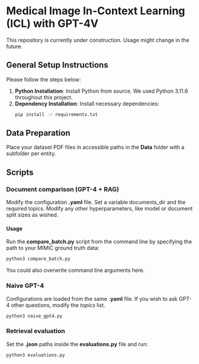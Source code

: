 # Medical Image In-Context Learning (ICL) with GPT-4V 
This repository is currently under construction. Usage might change in the future. 

## General Setup Instructions

Please follow the steps below:

1. **Python Installation**: Install Python from source. We used Python 3.11.6 throughout this project. 
2. **Dependency Installation**: Install necessary dependencies:
   ```bash
   pip install -r requirements.txt
   ```
   
## Data Preparation

Place your dataset PDF files in accessible paths in the **Data** folder with a subfolder per entity. 

## Scripts

### Document comparison (GPT-4 + RAG)
Modify the configuration **.yaml** file. Set a variable documents_dir and the required topics.
Modify any other hyperparameters, like model or document split sizes as wished. 

#### Usage
Run the **compare_batch.py** script from the command line by specifying the path to your MIMIC ground truth data:
    
```bash
python3 compare_batch.py
```

You could also overwrite command line arguments here.

### Naive GPT-4
Configurations are loaded from the same **.yaml** file. If you wish to ask GPT-4 other questions, modify the *topics* list. 
    
```bash
python3 naive_gpt4.py
```

### Retrieval evaluation
Set the **.json** paths inside the **evaluations.py** file and run:
    
```bash
python3 evaluations.py
```
